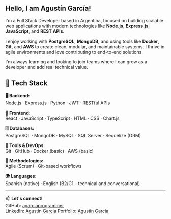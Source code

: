 ## Hello, I am Agustín García!

I'm a Full Stack Developer based in Argentina, focused on building scalable web applications with modern technologies like **Node.js**, **Express.js**, **JavaScript**, and **REST APIs**.

I enjoy working with **PostgreSQL**, **MongoDB**, and using tools like **Docker**, **Git**, and **AWS** to create clean, modular, and maintainable systems. I thrive in agile environments and love contributing to end-to-end solutions.

I'm always learning and looking to join teams where I can grow as a developer and add real technical value.

## 🧰 Tech Stack

**🖥️ Backend:**  
Node.js · Express.js · Python · JWT · RESTful APIs

**🎨 Frontend:**  
React · JavaScript · TypeScript · HTML · CSS · Chart.js

**🗄️ Databases:**  
PostgreSQL · MongoDB · MySQL · SQL Server · Sequelize (ORM)

**🔧 Tools & DevOps:**  
Git · GitHub · Docker (basic) · AWS (basic)

**🧠 Methodologies:**  
Agile (Scrum) · Git-based workflows

**🌍 Languages:**  
Spanish (native) · English (B2/C1 – technical and conversational)

---

📫 **Let's connect!**  
GitHub: [agarciaprogrammer](https://github.com/agarciaprogrammer)  
LinkedIn: [Agustin Garcia](https://www.linkedin.com/in/agustingarcia-it/)
Portfolio: [Agustin Garcia](https://portfolio-agustin-garcia-2025.vercel.app/)
